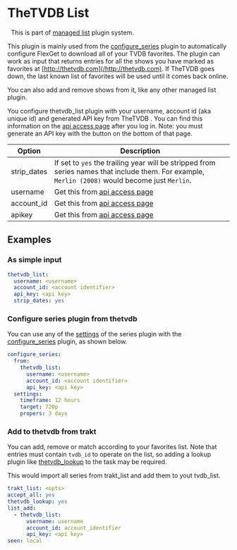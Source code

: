 # TheTVDB List

<div class="alert alert-success" role="info">
  
  <span class="glyphicon glyphicon glyphicon-cog"></span>
  &nbsp; This is part of [managed list](/Plugins/List) plugin system.
</div>

This plugin is mainly used from the [configure_series](/Plugins/configure_series) plugin to automatically configure FlexGet to download all of your TVDB favorites. The plugin can work as input that returns entries for all the shows you have marked as favorites at [http://thetvdb.com](/http://thetvdb.com). If TheTVDB goes down, the last known list of favorites will be used until it comes back online. 

You can also add and remove shows from it, like any other managed list plugin.

You configure thetvdb_list plugin with your username, account id (aka unique id) and generated API key from TheTVDB . You can find this information on the [api access page](https://www.thetvdb.com/member/api) after you log in. Note: you must generate an API key with the button on the bottom of that page.

|Option|Description|
|---|---|
|strip_dates|If set to `yes` the trailing year will be stripped from series names that include them. For example, `Merlin (2008)` would become just `Merlin`.|
|username|Get this from [api access page](https://www.thetvdb.com/member/api)|
|account_id|Get this from [api access page](https://www.thetvdb.com/member/api)|
|apikey|Get this from [api access page](https://www.thetvdb.com/member/api)

## Examples

### As simple input

```yaml
thetvdb_list:
  username: <username>
  account_id: <account identifier>
  api_key: <api key>
  strip_dates: yes
```

### Configure series plugin from thetvdb

You can use any of the [settings](/Plugins/series#Settings) of the series plugin with the [configure_series](/Plugins/configure_series) plugin, as shown below.

```yaml
configure_series:
  from:
    thetvdb_list:
      username: <username>
      account_id: <account identifier>
      api_key: <api key>
  settings:
    timeframe: 12 hours
    target: 720p
    propers: 3 days
```

### Add to thetvdb from trakt

You can add, remove or match according to your favorites list. Note that entries must contain `tvdb_id` to operate on the list, so adding a lookup plugin like [thetvdb_lookup](/Plugins/thetvdb_lookup) to the task may be required.

This would import all series from trakt_list and add them to yout tvdb_list.

```yaml
trakt_list: <opts>
accept_all: yes
thetvdb_lookup: yes
list_add:
  - thetvdb_list:
      username: username
      account_id: account_identifier
      api_key: <api key>
seen: local
```


